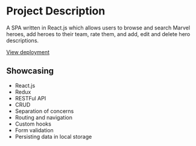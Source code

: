 # Project Description

A SPA written in React.js which allows users to browse and search Marvel heroes, add heroes to their team, rate them, and add, edit and delete hero descriptions.

[View deployment](https://sonya-m-marvel.netlify.app/)

## Showcasing

- React.js
- Redux
- RESTFul API
- CRUD
- Separation of concerns
- Routing and navigation
- Custom hooks
- Form validation
- Persisting data in local storage
